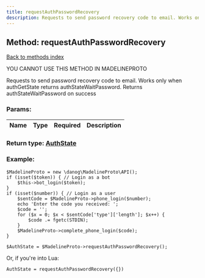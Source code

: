 ```yaml
---
title: requestAuthPasswordRecovery
description: Requests to send password recovery code to email. Works only when authGetState returns authStateWaitPassword. Returns authStateWaitPassword on success
---
```

## Method: requestAuthPasswordRecovery  
[Back to methods index](index.md)


YOU CANNOT USE THIS METHOD IN MADELINEPROTO


Requests to send password recovery code to email. Works only when authGetState returns authStateWaitPassword. Returns authStateWaitPassword on success

### Params:

| Name     |    Type       | Required | Description |
|----------|:-------------:|:--------:|------------:|


### Return type: [AuthState](../types/AuthState.md)

### Example:


```
$MadelineProto = new \danog\MadelineProto\API();
if (isset($token)) { // Login as a bot
    $this->bot_login($token);
}
if (isset($number)) { // Login as a user
    $sentCode = $MadelineProto->phone_login($number);
    echo 'Enter the code you received: ';
    $code = '';
    for ($x = 0; $x < $sentCode['type']['length']; $x++) {
        $code .= fgetc(STDIN);
    }
    $MadelineProto->complete_phone_login($code);
}

$AuthState = $MadelineProto->requestAuthPasswordRecovery();
```

Or, if you're into Lua:

```
AuthState = requestAuthPasswordRecovery({})
```

